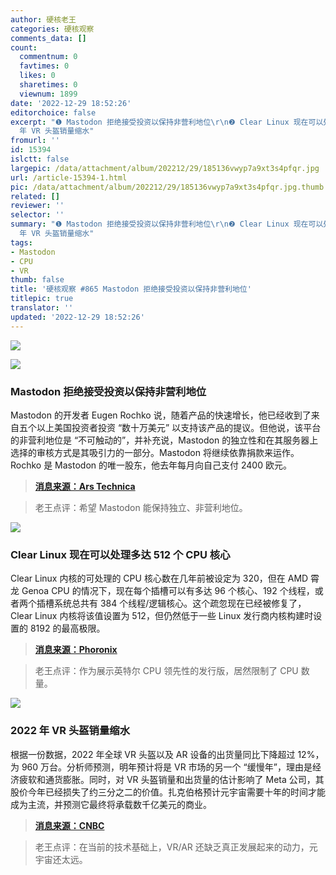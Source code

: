 ```yaml
---
author: 硬核老王
categories: 硬核观察
comments_data: []
count:
  commentnum: 0
  favtimes: 0
  likes: 0
  sharetimes: 0
  viewnum: 1899
date: '2022-12-29 18:52:26'
editorchoice: false
excerpt: "❶ Mastodon 拒绝接受投资以保持非营利地位\r\n❷ Clear Linux 现在可以处理多达 512 个 CPU 核心\r\n❸ 2022
  年 VR 头盔销量缩水"
fromurl: ''
id: 15394
islctt: false
largepic: /data/attachment/album/202212/29/185136vwyp7a9xt3s4pfqr.jpg
url: /article-15394-1.html
pic: /data/attachment/album/202212/29/185136vwyp7a9xt3s4pfqr.jpg.thumb.jpg
related: []
reviewer: ''
selector: ''
summary: "❶ Mastodon 拒绝接受投资以保持非营利地位\r\n❷ Clear Linux 现在可以处理多达 512 个 CPU 核心\r\n❸ 2022
  年 VR 头盔销量缩水"
tags:
- Mastodon
- CPU
- VR
thumb: false
title: '硬核观察 #865 Mastodon 拒绝接受投资以保持非营利地位'
titlepic: true
translator: ''
updated: '2022-12-29 18:52:26'
---
```


![](/data/attachment/album/202212/29/185136vwyp7a9xt3s4pfqr.jpg)


![](/data/attachment/album/202212/29/185146gv7v8qw443cso7dv.jpg)


### Mastodon 拒绝接受投资以保持非营利地位


Mastodon 的开发者 Eugen Rochko 说，随着产品的快速增长，他已经收到了来自五个以上美国投资者投资 “数十万美元” 以支持该产品的提议。但他说，该平台的非营利地位是 “不可触动的”，并补充说，Mastodon 的独立性和在其服务器上选择的审核方式是其吸引力的一部分。Mastodon 将继续依靠捐款来运作。Rochko 是 Mastodon 的唯一股东，他去年每月向自己支付 2400 欧元。



> 
> **[消息来源：Ars Technica](https://arstechnica.com/tech-policy/2022/12/twitter-rival-mastodon-rejects-funding-to-preserve-nonprofit-status/)**
> 
> 
> 



> 
> 老王点评：希望 Mastodon 能保持独立、非营利地位。
> 
> 
> 


![](/data/attachment/album/202212/29/185159frnn6bxoffro939x.jpg)


### Clear Linux 现在可以处理多达 512 个 CPU 核心


Clear Linux 内核的可处理的 CPU 核心数在几年前被设定为 320，但在 AMD 霄龙 Genoa CPU 的情况下，现在每个插槽可以有多达 96 个核心、192 个线程，或者两个插槽系统总共有 384 个线程/逻辑核心。这个疏忽现在已经被修复了，Clear Linux 内核将该值设置为 512，但仍然低于一些 Linux 发行商内核构建时设置的 8192 的最高极限。



> 
> **[消息来源：Phoronix](https://www.phoronix.com/news/Clear-Linux-512-NR_CPUS)**
> 
> 
> 



> 
> 老王点评：作为展示英特尔 CPU 领先性的发行版，居然限制了 CPU 数量。
> 
> 
> 


![](/data/attachment/album/202212/29/185215el6qp9l6lpj1ym9t.jpg)


### 2022 年 VR 头盔销量缩水


根据一份数据，2022 年全球 VR 头盔以及 AR 设备的出货量同比下降超过 12%，为 960 万台。分析师预测，明年预计将是 VR 市场的另一个 “缓慢年”，理由是经济疲软和通货膨胀。同时，对 VR 头盔销量和出货量的估计影响了 Meta 公司，其股价今年已经损失了约三分之二的价值。扎克伯格预计元宇宙需要十年的时间才能成为主流，并预测它最终将承载数千亿美元的商业。



> 
> **[消息来源：CNBC](https://www.cnbc.com/2022/12/28/metaverse-off-to-ominous-start-after-vr-headset-sales-shrank-in-2022.html)**
> 
> 
> 



> 
> 老王点评：在当前的技术基础上，VR/AR 还缺乏真正发展起来的动力，元宇宙还太远。
> 
> 
>